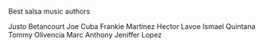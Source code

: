 Best salsa music authors

Justo Betancourt
Joe Cuba
Frankie Martinez
Hector Lavoe
Ismael Quintana
Tommy Olivencia
Marc Anthony
Jeniffer Lopez

